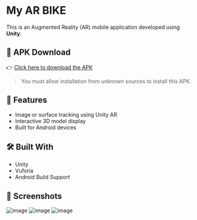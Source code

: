 # My AR BIKE

This is an Augmented Reality (AR) mobile application developed using **Unity**.

## 📱 APK Download

👉 [Click here to download the APK](https://github.com/thoshikaarani/ar-bike/releases/tag/v1.0)

> You must allow installation from unknown sources to install this APK.

## 🚀 Features

- Image or surface tracking using Unity AR
- Interactive 3D model display
- Built for Android devices

## 🛠️ Built With

- Unity
- Vuforia 
- Android Build Support

## 📸 Screenshots 

![image](https://github.com/user-attachments/assets/9f16a842-4006-4351-bc97-591f47b87875)
![image](https://github.com/user-attachments/assets/cdec03d5-9473-4b29-9512-d7517128b526)
![image](https://github.com/user-attachments/assets/d9ddf84f-84cd-42c1-9901-3abd4706fae6)




